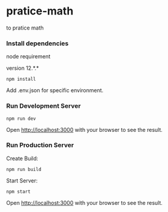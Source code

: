 # pratice-math
to pratice math
### Install dependencies

node requirement

version 12.\*.\*

```
npm install
```
Add .env.json for specific environment.

### Run Development Server

```
npm run dev
```

Open [http://localhost:3000](http://localhost:3000) with your browser to see the result.


### Run Production Server

Create Build:

```
npm run build
```

Start Server:

```
npm start
```
Open [http://localhost:3000](http://localhost:3000) with your browser to see the result.
